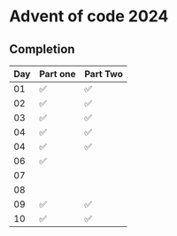 # Advent of code 2024

## Completion

| Day | Part one | Part Two |
|-----|----------|----------|
| 01  | ✅       | ✅       |
| 02  | ✅       | ✅       |
| 03  | ✅       | ✅       |
| 04  | ✅       | ✅       |
| 04  | ✅       | ✅       |
| 06  | ✅       |          |
| 07  |          |          |
| 08  |          |          |
| 09  | ✅       | ✅       |
| 10  | ✅       | ✅       |